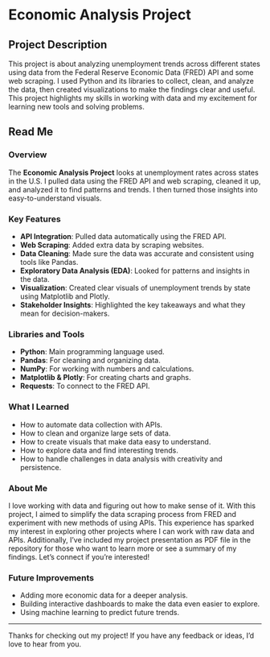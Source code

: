 # Economic Analysis Project

## Project Description

This project is about analyzing unemployment trends across different states using data from the Federal Reserve Economic Data (FRED) API and some web scraping. I used Python and its libraries to collect, clean, and analyze the data, then created visualizations to make the findings clear and useful. This project highlights my skills in working with data and my excitement for learning new tools and solving problems.

## Read Me

### Overview
The **Economic Analysis Project** looks at unemployment rates across states in the U.S. I pulled data using the FRED API and web scraping, cleaned it up, and analyzed it to find patterns and trends. I then turned those insights into easy-to-understand visuals.

### Key Features
- **API Integration**: Pulled data automatically using the FRED API.
- **Web Scraping**: Added extra data by scraping websites.
- **Data Cleaning**: Made sure the data was accurate and consistent using tools like Pandas.
- **Exploratory Data Analysis (EDA)**: Looked for patterns and insights in the data.
- **Visualization**: Created clear visuals of unemployment trends by state using Matplotlib and Plotly.
- **Stakeholder Insights**: Highlighted the key takeaways and what they mean for decision-makers.

### Libraries and Tools
- **Python**: Main programming language used.
- **Pandas**: For cleaning and organizing data.
- **NumPy**: For working with numbers and calculations.
- **Matplotlib & Plotly**: For creating charts and graphs.
- **Requests**: To connect to the FRED API.


### What I Learned
- How to automate data collection with APIs.
- How to clean and organize large sets of data.
- How to create visuals that make data easy to understand.
- How to explore data and find interesting trends.
- How to handle challenges in data analysis with creativity and persistence.


### About Me
I love working with data and figuring out how to make sense of it. With this project, I aimed to simplify the data scraping process from FRED and experiment with new methods of using APIs. This experience has sparked my interest in exploring other projects where I can work with raw data and APIs. Additionally, I’ve included my project presentation as PDF file in the repository for those who want to learn more or see a summary of my findings. Let’s connect if you’re interested!

### Future Improvements
- Adding more economic data for a deeper analysis.
- Building interactive dashboards to make the data even easier to explore.
- Using machine learning to predict future trends.

---
Thanks for checking out my project! If you have any feedback or ideas, I’d love to hear from you.
